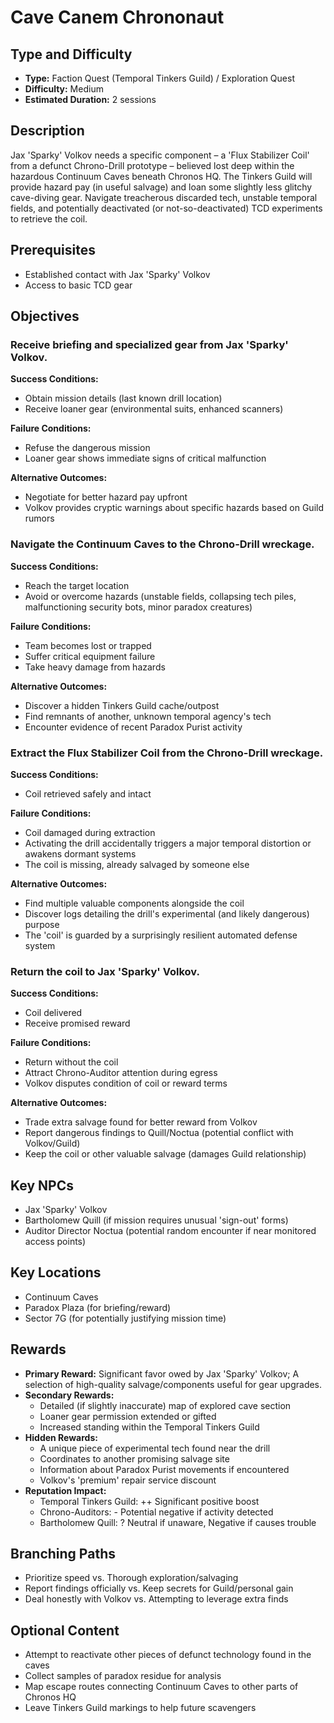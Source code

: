 # Cave Canem Chrononaut

## Type and Difficulty
- **Type:** Faction Quest (Temporal Tinkers Guild) / Exploration Quest
- **Difficulty:** Medium
- **Estimated Duration:** 2 sessions

## Description
Jax 'Sparky' Volkov needs a specific component – a 'Flux Stabilizer Coil' from a defunct Chrono-Drill prototype – believed lost deep within the hazardous Continuum Caves beneath Chronos HQ. The Tinkers Guild will provide hazard pay (in useful salvage) and loan some slightly less glitchy cave-diving gear. Navigate treacherous discarded tech, unstable temporal fields, and potentially deactivated (or not-so-deactivated) TCD experiments to retrieve the coil.

## Prerequisites
- Established contact with Jax 'Sparky' Volkov
- Access to basic TCD gear

## Objectives
### Receive briefing and specialized gear from Jax 'Sparky' Volkov.

**Success Conditions:**
- Obtain mission details (last known drill location)
- Receive loaner gear (environmental suits, enhanced scanners)

**Failure Conditions:**
- Refuse the dangerous mission
- Loaner gear shows immediate signs of critical malfunction

**Alternative Outcomes:**
- Negotiate for better hazard pay upfront
- Volkov provides cryptic warnings about specific hazards based on Guild rumors
### Navigate the Continuum Caves to the Chrono-Drill wreckage.

**Success Conditions:**
- Reach the target location
- Avoid or overcome hazards (unstable fields, collapsing tech piles, malfunctioning security bots, minor paradox creatures)

**Failure Conditions:**
- Team becomes lost or trapped
- Suffer critical equipment failure
- Take heavy damage from hazards

**Alternative Outcomes:**
- Discover a hidden Tinkers Guild cache/outpost
- Find remnants of another, unknown temporal agency's tech
- Encounter evidence of recent Paradox Purist activity
### Extract the Flux Stabilizer Coil from the Chrono-Drill wreckage.

**Success Conditions:**
- Coil retrieved safely and intact

**Failure Conditions:**
- Coil damaged during extraction
- Activating the drill accidentally triggers a major temporal distortion or awakens dormant systems
- The coil is missing, already salvaged by someone else

**Alternative Outcomes:**
- Find multiple valuable components alongside the coil
- Discover logs detailing the drill's experimental (and likely dangerous) purpose
- The 'coil' is guarded by a surprisingly resilient automated defense system
### Return the coil to Jax 'Sparky' Volkov.

**Success Conditions:**
- Coil delivered
- Receive promised reward

**Failure Conditions:**
- Return without the coil
- Attract Chrono-Auditor attention during egress
- Volkov disputes condition of coil or reward terms

**Alternative Outcomes:**
- Trade extra salvage found for better reward from Volkov
- Report dangerous findings to Quill/Noctua (potential conflict with Volkov/Guild)
- Keep the coil or other valuable salvage (damages Guild relationship)

## Key NPCs
- Jax 'Sparky' Volkov
- Bartholomew Quill (if mission requires unusual 'sign-out' forms)
- Auditor Director Noctua (potential random encounter if near monitored access points)

## Key Locations
- Continuum Caves
- Paradox Plaza (for briefing/reward)
- Sector 7G (for potentially justifying mission time)

## Rewards
- **Primary Reward:** Significant favor owed by Jax 'Sparky' Volkov; A selection of high-quality salvage/components useful for gear upgrades.
- **Secondary Rewards:**
  - Detailed (if slightly inaccurate) map of explored cave section
  - Loaner gear permission extended or gifted
  - Increased standing within the Temporal Tinkers Guild
- **Hidden Rewards:**
  - A unique piece of experimental tech found near the drill
  - Coordinates to another promising salvage site
  - Information about Paradox Purist movements if encountered
  - Volkov's 'premium' repair service discount
- **Reputation Impact:**
  - Temporal Tinkers Guild: ++ Significant positive boost
  - Chrono-Auditors: - Potential negative if activity detected
  - Bartholomew Quill: ? Neutral if unaware, Negative if causes trouble

## Branching Paths
- Prioritize speed vs. Thorough exploration/salvaging
- Report findings officially vs. Keep secrets for Guild/personal gain
- Deal honestly with Volkov vs. Attempting to leverage extra finds

## Optional Content
- Attempt to reactivate other pieces of defunct technology found in the caves
- Collect samples of paradox residue for analysis
- Map escape routes connecting Continuum Caves to other parts of Chronos HQ
- Leave Tinkers Guild markings to help future scavengers

